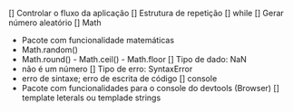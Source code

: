 
[] Controlar o fluxo da aplicação
[] Estrutura de repetição
  [] while
[] Gerar número aleatório
[] Math
  - Pacote com funcionalidade matemáticas
  - Math.random()
  - Math.round() - Math.ceil() - Math.floor
[] Tipo de dado: NaN
  - não é um número
[] Tipo de erro: SyntaxError
  - erro de sintaxe; erro de escrita de código
[] console
  - Pacote com funcionalidades para o console do devtools (Browser)
[] template leterals ou templade strings